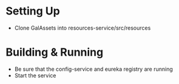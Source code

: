 # Setting Up
- Clone GalAssets into resources-service/src/resources
# Building & Running
- Be sure that the config-service and eureka registry are running
- Start the service